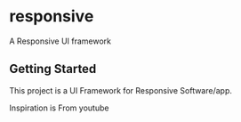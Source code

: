 # responsive

A Responsive UI framework

## Getting Started

This project is a UI Framework for Responsive Software/app.

Inspiration is From youtube
